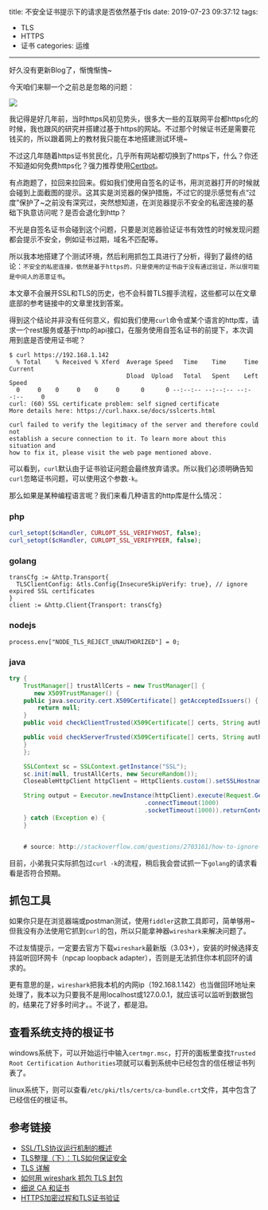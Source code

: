 title: 不安全证书提示下的请求是否依然基于tls
date: 2019-07-23 09:37:12
tags:
- TLS
- HTTPS
- 证书
categories: 运维
---

好久没有更新Blog了，惭愧惭愧~

今天咱们来聊一个之前总是忽略的问题：

![](http://pic.yupoo.com/kazaff_v/c80e0b52/1eb41ad3.png)

我记得是好几年前，当时https风初见势头，很多大一些的互联网平台都https化的时候，我也跟风的研究并搭建过基于https的网站。不过那个时候证书还是需要花钱买的，所以跟着网上的教材我只能在本地搭建测试环境~

不过这几年随着https证书贫民化，几乎所有网站都切换到了https下，什么？你还不知道如何免费https化？强力推荐使用[Certbot](https://certbot.eff.org/)。

有点跑题了，拉回来拉回来。假如我们使用自签名的证书，用浏览器打开的时候就会碰到上面截图的提示。这其实是浏览器的保护措施，不过它的提示感觉有点“过度”保护了~之前没有深究过，突然想知道，在浏览器提示不安全的私密连接的基础下执意访问呢？是否会退化到http？

不光是自签名证书会碰到这个问题，只要是浏览器验证证书有效性的时候发现问题都会提示不安全，例如证书过期，域名不匹配等。

所以我本地搭建了个测试环境，然后利用抓包工具进行了分析，得到了最终的结论：`不安全的私密连接，依然是基于https的，只是使用的证书由于没有通过验证，所以很可能是中间人的恶意证书`。

本文章不会展开SSL和TLS的历史，也不会科普TLS握手流程，这些都可以在文章底部的参考链接中的文章里找到答案。

得到这个结论并非没有任何意义，假如我们使用`curl`命令或某个语言的http库，请求一个rest服务或基于http的api接口，在服务使用自签名证书的前提下，本次调用到底是否使用证书呢？

```shell
$ curl https://192.168.1.142
  % Total    % Received % Xferd  Average Speed   Time    Time     Time  Current
                                 Dload  Upload   Total   Spent    Left  Speed
  0     0    0     0    0     0      0      0 --:--:-- --:--:-- --:--:--     0
curl: (60) SSL certificate problem: self signed certificate
More details here: https://curl.haxx.se/docs/sslcerts.html

curl failed to verify the legitimacy of the server and therefore could not
establish a secure connection to it. To learn more about this situation and
how to fix it, please visit the web page mentioned above.

```
可以看到，`curl`默认由于证书验证问题会最终放弃请求。所以我们必须明确告知`curl`忽略证书问题，可以使用这个参数`-k`。

那么如果是某种编程语言呢？我们来看几种语言的http库是什么情况：

### php
```php
curl_setopt($cHandler, CURLOPT_SSL_VERIFYHOST, false);
curl_setopt($cHandler, CURLOPT_SSL_VERIFYPEER, false);
```

### golang

```golang
transCfg := &http.Transport{
  TLSClientConfig: &tls.Config{InsecureSkipVerify: true}, // ignore expired SSL certificates
}
client := &http.Client{Transport: transCfg}
```

### nodejs

```nodejs
process.env["NODE_TLS_REJECT_UNAUTHORIZED"] = 0;
```

### java
```java
try {
    TrustManager[] trustAllCerts = new TrustManager[] {
       new X509TrustManager() {
    public java.security.cert.X509Certificate[] getAcceptedIssuers() {
        return null;
    }
    public void checkClientTrusted(X509Certificate[] certs, String authType) {  }

    public void checkServerTrusted(X509Certificate[] certs, String authType) {  }
    }
    };

    SSLContext sc = SSLContext.getInstance("SSL");
    sc.init(null, trustAllCerts, new SecureRandom());
    CloseableHttpClient httpClient = HttpClients.custom().setSSLHostnameVerifier(NoopHostnameVerifier.INSTANCE).setSslcontext(sc).build();

    String output = Executor.newInstance(httpClient).execute(Request.Get("https://127.0.0.1:3000/something")
                                      .connectTimeout(1000)
                                      .socketTimeout(1000)).returnContent().asString();
    } catch (Exception e) {
    }


    # source: http://stackoverflow.com/questions/2703161/how-to-ignore-ssl-certificate-errors-in-apache-httpclient-4-0
```

目前，小弟我只实际抓包过`curl -k`的流程，稍后我会尝试抓一下`golang`的请求看看是否符合预期。

## 抓包工具

如果你只是在浏览器端或postman测试，使用`fiddler`这款工具即可，简单够用~ 但我没有办法使用它抓到`curl`的包，所以只能拿神器`wireshark`来解决问题了。

不过友情提示，一定要去官方下载`wireshark`最新版（3.03+），安装的时候选择支持监听回环网卡（npcap loopback adapter），否则是无法抓住你本机回环的请求的。

更有意思的是，`wireshark`把我本机的内网ip（192.168.1.142）也当做回环地址来处理了，我本以为只要我不是用localhost或127.0.0.1，就应该可以监听到数据包的，结果花了好多时间才。。不说了，都是泪。

## 查看系统支持的根证书

windows系统下，可以开始运行中输入`certmgr.msc`，打开的面板里查找`Trusted Root Certification Authorities`项就可以看到系统中已经包含的信任根证书列表了。

linux系统下，则可以查看`/etc/pki/tls/certs/ca-bundle.crt`文件，其中包含了已经信任的根证书。

## 参考链接

- [SSL/TLS协议运行机制的概述](http://www.ruanyifeng.com/blog/2014/02/ssl_tls.html)
- [TLS整理（下）：TLS如何保证安全](https://www.jianshu.com/p/24af67c40e8d)
- [TLS 详解](https://juejin.im/post/5b88a93df265da43231f1451)
- [如何用 wireshark 抓包 TLS 封包](https://cloud.tencent.com/developer/article/1416948)
- [细说 CA 和证书](https://www.barretlee.com/blog/2016/04/24/detail-about-ca-and-certs/)
- [HTTPS加密过程和TLS证书验证](https://juejin.im/post/5a4f4884518825732b19a3ce)
